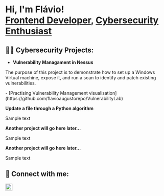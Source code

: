 <h1>Hi, I'm Flávio! <br/><a href="https://github.com/flavioaugustorepo">Frontend Developer</a>, <a href="https://www.linkedin.com/in/flavio-brito/">Cybersecurity Enthusiast</a></h1>

<h2>👨‍💻 Cybersecurity Projects:</h2>

- <b>Vulnerability Managament in Nessus</b>
<p>The purpose of this project is to demonstrate how to set up a Windows Virtual machine, expose it, and run a scan to identify and patch existing vulnerabilities. </p>
  - [Practising Vulnerability Management visualisation](https://github.com/flavioaugustorepo/VulnerabilityLab)

<b>Update a file through a Python algorithm</b>
<p>Sample text</p>

<b>Another project will go here later...</b>
<p>Sample text</p>

<b>Another project will go here later...</b>
<p>Sample text</p>

<h2> 🤳 Connect with me:</h2>

[<img align="left" alt="Flávio Augusto, LinkedIn" width="22px" src="https://cdn.jsdelivr.net/npm/simple-icons@v3/icons/linkedin.svg" />][linkedin]

[linkedin]: https://linkedin.com/in/flavio-brito
